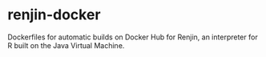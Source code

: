 # renjin-docker
Dockerfiles for automatic builds on Docker Hub for Renjin, an interpreter for R built on the Java Virtual Machine.
